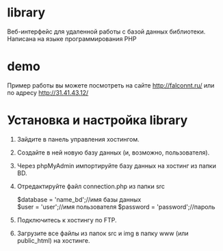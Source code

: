 # library
Веб-интерфейс для удаленной работы с базой данных библиотеки.
Написана на языке программирования PHP

# demo
Пример работы вы можете посмотреть на сайте http://falconnt.ru/ или по адресу http://31.41.43.12/

# Установка и настройка library 
1. Зайдите в панель управления хостингом.
2. Создайте в ней новую базу данных (и, возможно, пользователя).
3. Через phpMyAdmin импортируйте базу данных на хостинг из папки BD.
4. Отредактируйте файл connection.php из папки src

      $database = 'name_bd';//имя базы данных<br>
      $user = 'user';//имя пользователя
      $password = 'password';//пароль
      
5. Подключитесь к хостингу по FTP.     
6. Загрузите все файлы из папок src и img в папку www (или public_html) на хостинге.
